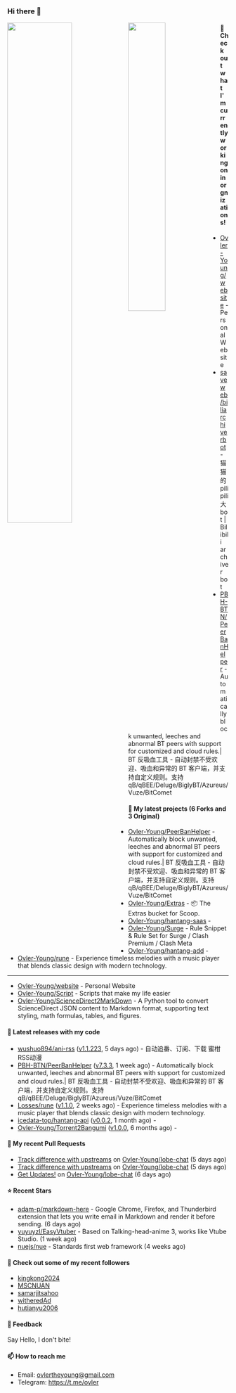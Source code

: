 ### Hi there 👋

<img align="left" width="54%" src="https://github-readme-stats-mauve-one-69.vercel.app/api?username=Ovler-Young&theme=dark&count_private=true&show_icons=true" />
<img align="left" width="41%" src="https://github-readme-stats-mauve-one-69.vercel.app/api/top-langs/?username=Ovler-Young&layout=compact&theme=dark&include_all_commits=true&count_private=true" />

#### 👷 Check out what I'm currently working on in orgnizations!

- [Ovler-Young/website](https://github.com/Ovler-Young/website) - Personal Website
- [saveweb/biliarchiverbot](https://github.com/saveweb/biliarchiverbot) - 猫猫的pilipili大bot | Bilibili archiver bot
- [PBH-BTN/PeerBanHelper](https://github.com/PBH-BTN/PeerBanHelper) - Automatically block unwanted, leeches and abnormal BT peers with support for customized and cloud rules.| BT 反吸血工具 - 自动封禁不受欢迎、吸血和异常的 BT 客户端，并支持自定义规则。支持 qB/qBEE/Deluge/BiglyBT/Azureus/Vuze/BitComet

#### 🌱 My latest projects (6 Forks and 3 Original)

- [Ovler-Young/PeerBanHelper](https://github.com/Ovler-Young/PeerBanHelper) - Automatically block unwanted, leeches and abnormal BT peers with support for customized and cloud rules.| BT 反吸血工具 - 自动封禁不受欢迎、吸血和异常的 BT 客户端，并支持自定义规则。支持 qB/qBEE/Deluge/BiglyBT/Azureus/Vuze/BitComet
- [Ovler-Young/Extras](https://github.com/Ovler-Young/Extras) - 📦 The Extras bucket for Scoop.
- [Ovler-Young/hantang-saas](https://github.com/Ovler-Young/hantang-saas) - 
- [Ovler-Young/Surge](https://github.com/Ovler-Young/Surge) - Rule Snippet & Rule Set for Surge / Clash Premium / Clash Meta
- [Ovler-Young/hantang-add](https://github.com/Ovler-Young/hantang-add) - 
- [Ovler-Young/rune](https://github.com/Ovler-Young/rune) - Experience timeless melodies with a music player that blends classic design with modern technology.
- ---

- [Ovler-Young/website](https://github.com/Ovler-Young/website) - Personal Website
- [Ovler-Young/Script](https://github.com/Ovler-Young/Script) - Scripts that make my life easier
- [Ovler-Young/ScienceDirect2MarkDown](https://github.com/Ovler-Young/ScienceDirect2MarkDown) - A Python tool to convert ScienceDirect JSON content to Markdown format, supporting text styling, math formulas, tables, and figures.

#### 🔭 Latest releases with my code

- [wushuo894/ani-rss](https://github.com/wushuo894/ani-rss) ([v1.1.223](https://github.com/wushuo894/ani-rss/releases/tag/v1.1.223), 5 days ago) - 自动追番、订阅、下载 蜜柑RSS动漫
- [PBH-BTN/PeerBanHelper](https://github.com/PBH-BTN/PeerBanHelper) ([v7.3.3](https://github.com/PBH-BTN/PeerBanHelper/releases/tag/v7.3.3), 1 week ago) - Automatically block unwanted, leeches and abnormal BT peers with support for customized and cloud rules.| BT 反吸血工具 - 自动封禁不受欢迎、吸血和异常的 BT 客户端，并支持自定义规则。支持 qB/qBEE/Deluge/BiglyBT/Azureus/Vuze/BitComet
- [Losses/rune](https://github.com/Losses/rune) ([v1.1.0](https://github.com/Losses/rune/releases/tag/v1.1.0), 2 weeks ago) - Experience timeless melodies with a music player that blends classic design with modern technology.
- [icedata-top/hantang-api](https://github.com/icedata-top/hantang-api) ([v0.0.2](https://github.com/icedata-top/hantang-api/releases/tag/v0.0.2), 1 month ago) - 
- [Ovler-Young/Torrent2Bangumi](https://github.com/Ovler-Young/Torrent2Bangumi) ([v1.0.0](https://github.com/Ovler-Young/Torrent2Bangumi/releases/tag/v1.0.0), 6 months ago) - 

#### 🔨 My recent Pull Requests

- [Track difference with upstreams](https://github.com/Ovler-Young/lobe-chat/pull/9) on [Ovler-Young/lobe-chat](https://github.com/Ovler-Young/lobe-chat) (5 days ago)
- [Track difference with upstreams](https://github.com/Ovler-Young/lobe-chat/pull/8) on [Ovler-Young/lobe-chat](https://github.com/Ovler-Young/lobe-chat) (5 days ago)
- [Get Updates!](https://github.com/Ovler-Young/lobe-chat/pull/7) on [Ovler-Young/lobe-chat](https://github.com/Ovler-Young/lobe-chat) (6 days ago)

#### ⭐ Recent Stars

- [adam-p/markdown-here](https://github.com/adam-p/markdown-here) - Google Chrome, Firefox, and Thunderbird extension that lets you write email in Markdown and render it before sending. (6 days ago)
- [yuyuyzl/EasyVtuber](https://github.com/yuyuyzl/EasyVtuber) - Based on Talking-head-anime 3, works like Vtube Studio. (1 week ago)
- [nuejs/nue](https://github.com/nuejs/nue) - Standards first web framework (4 weeks ago)

#### 👯 Check out some of my recent followers

- [kingkong2024](https://github.com/kingkong2024)
- [MSCNUAN](https://github.com/MSCNUAN)
- [samarjitsahoo](https://github.com/samarjitsahoo)
- [witheredAd](https://github.com/witheredAd)
- [hutianyu2006](https://github.com/hutianyu2006)

#### 💬 Feedback

Say Hello, I don't bite!

#### 📫 How to reach me

- Email: ovlertheyoung@gmail.com
- Telegram: https://t.me/ovler
